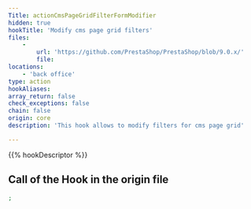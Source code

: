 ```yaml
---
Title: actionCmsPageGridFilterFormModifier
hidden: true
hookTitle: 'Modify cms page grid filters'
files:
    -
        url: 'https://github.com/PrestaShop/PrestaShop/blob/9.0.x/'
        file: 
locations:
    - 'back office'
type: action
hookAliases: 
array_return: false
check_exceptions: false
chain: false
origin: core
description: 'This hook allows to modify filters for cms page grid'

---
```


{{% hookDescriptor %}}

## Call of the Hook in the origin file

```php
;
```
